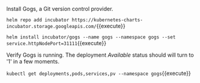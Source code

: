 Install Gogs, a Git version control provider.

`helm repo add incubator https://kubernetes-charts-incubator.storage.googleapis.com/`{{execute}}

`helm install incubator/gogs --name gogs --namespace gogs --set service.httpNodePort=31111`{{execute}}

Verify Gogs is running. The deployment _Available_ status should will turn to '1' in a few moments.

`kubectl get deployments,pods,services,pv --namespace gogs`{{execute}}

